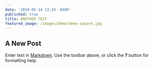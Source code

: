 ```yaml
---
date: '2019-05-14 13:24 -0400'
published: true
title: ANOTHER TEST
featured_image: /images/demo/demo-square.jpg
---
```

## A New Post

Enter text in [Markdown](http://daringfireball.net/projects/markdown/). Use the toolbar above, or click the **?** button for formatting help.
